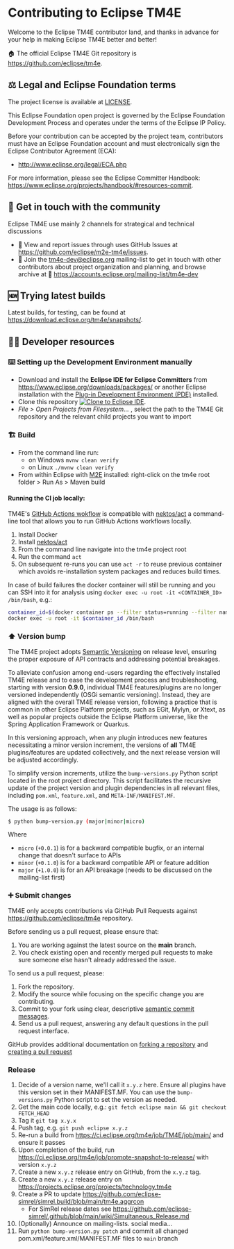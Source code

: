 # Contributing to Eclipse TM4E

Welcome to the Eclipse TM4E contributor land, and thanks in advance for your help in making Eclipse TM4E better and better!

🏠 The official Eclipse TM4E Git repository is https://github.com/eclipse/tm4e.


## ⚖️ Legal and Eclipse Foundation terms

The project license is available at [LICENSE](LICENSE).

This Eclipse Foundation open project is governed by the Eclipse Foundation Development Process and operates under the terms of
the Eclipse IP Policy.

Before your contribution can be accepted by the project team, contributors must have an Eclipse Foundation account and must
electronically sign the Eclipse Contributor Agreement (ECA):
- http://www.eclipse.org/legal/ECA.php

For more information, please see the Eclipse Committer Handbook: https://www.eclipse.org/projects/handbook/#resources-commit.


## 💬 Get in touch with the community

Eclipse TM4E use mainly 2 channels for strategical and technical discussions

- 🐞 View and report issues through uses GitHub Issues at https://github.com/eclipse/m2e-tm4e/issues.
- 📧 Join the tm4e-dev@eclipse.org mailing-list to get in touch with other contributors about project organization and planning,
  and browse archive at 📜 https://accounts.eclipse.org/mailing-list/tm4e-dev


## 🆕 Trying latest builds

Latest builds, for testing, can be found at https://download.eclipse.org/tm4e/snapshots/.


## 🧑‍💻 Developer resources

### ⌨️ Setting up the Development Environment manually

- Download and install the **Eclipse IDE for Eclipse Committers** from https://www.eclipse.org/downloads/packages/ or another
  Eclipse installation with the [Plug-in Development Environment (PDE)](https://www.eclipse.org/pde/) installed.
- Clone this repository <a href="https://mickaelistria.github.io/redirctToEclipseIDECloneCommand/redirect.html"><img src="https://mickaelistria.github.io/redirctToEclipseIDECloneCommand/cloneToEclipseBadge.png" alt="Clone to Eclipse IDE"/></a>.
- _File > Open Projects from Filesystem..._ , select the path to the TM4E Git repository and the relevant child projects you want to import

### 🏗️ Build

- From the command line run:
  - on Windows `mvnw clean verify`
  - on Linux `./mvnw clean verify`
- From within Eclipse with [M2E](https://www.eclipse.org/m2e/) installed: right-click on the tm4e root folder > Run As > Maven build

#### Running the CI job locally:

TM4E's [GitHub Actions wokflow](.github/workflows/build.yml) is compatible with [nektos/act](https://github.com/nektos/act) a
command-line tool that allows you to run GitHub Actions workflows locally.

1. Install Docker
1. Install [nektos/act](https://github.com/nektos/act)
1. From the command line navigate into the tm4e project root
1. Run the command `act`
1. On subsequent re-runs you can use `act -r` to reuse previous container which avoids re-installation system packages and
   reduces build times.

In case of build failures the docker container will still be running and you can SSH into it for analysis
using `docker exec -u root -it <CONTAINER_ID> /bin/bash`, e.g.:
```bash
container_id=$(docker container ps --filter status=running --filter name=act-Build-build --format {{.ID}})
docker exec -u root -it $container_id /bin/bash
```

### ⬆️ Version bump

The TM4E project adopts [Semantic Versioning](https://semver.org/) on release level, ensuring the proper exposure of API contracts
and addressing potential breakages.

To alleviate confusion among end-users regarding the effectively installed TM4E release and to ease the development process and
troubleshooting, starting with version **0.9.0**, individual TM4E features/plugins are no longer versioned independently
(OSGi semantic versioning). Instead, they are aligned with the overall TM4E release version, following a practice that is common
in other Eclipse Platform projects, such as EGit, Mylyn, or Xtext, as well as popular projects outside the Eclipse Platform
universe, like the Spring Application Framework or Quarkus.

In this versioning approach, when any plugin introduces new features necessitating a minor version increment, the versions of
**all** TM4E plugins/features are updated collectively, and the next release version will be adjusted accordingly.

To simplify version increments, utilize the `bump-versions.py` Python script located in the root project directory. This script
facilitates the recursive update of the project version and plugin dependencies in all relevant files, including `pom.xml`,
`feature.xml`, and `META-INF/MANIFEST.MF`.

The usage is as follows:
```bash
$ python bump-version.py (major|minor|micro)
```

Where
- `micro` (`+0.0.1`) is for a backward compatible bugfix, or an internal change that doesn't surface to APIs
- `minor` (`+0.1.0`) is for a backward compatible API or feature addition
- `major` (`+1.0.0`) is for an API breakage (needs to be discussed on the mailing-list first)

### ➕ Submit changes

TM4E only accepts contributions via GitHub Pull Requests against https://github.com/eclipse/tm4e repository.

Before sending us a pull request, please ensure that:

1. You are working against the latest source on the **main** branch.
1. You check existing open and recently merged pull requests to make sure someone else hasn't already addressed the issue.

To send us a pull request, please:

1. Fork the repository.
1. Modify the source while focusing on the specific change you are contributing.
1. Commit to your fork using clear, descriptive [semantic commit messages](https://www.conventionalcommits.org/en/).
1. Send us a pull request, answering any default questions in the pull request interface.

GitHub provides additional documentation on [forking a repository](https://help.github.com/articles/fork-a-repo/) and
[creating a pull request](https://help.github.com/articles/creating-a-pull-request/)

### Release

1. Decide of a version name, we'll call it `x.y.z` here. Ensure all plugins have this version set in their MANIFEST.MF.
   You can use the `bump-versions.py` Python script to set the version as needed.
1. Get the main code locally, e.g.: `git fetch eclipse main && git checkout FETCH_HEAD`
1. Tag it `git tag x.y.x`
1. Push tag, e.g. `git push eclipse x.y.z`
1. Re-run a build from https://ci.eclipse.org/tm4e/job/TM4E/job/main/ and ensure it passes
1. Upon completion of the build, run https://ci.eclipse.org/tm4e/job/promote-snapshot-to-release/ with version `x.y.z`
1. Create a new `x.y.z` release entry on GitHub, from the `x.y.z` tag.
1. Create a new `x.y.z` release entry on https://projects.eclipse.org/projects/technology.tm4e
1. Create a PR to update https://github.com/eclipse-simrel/simrel.build/blob/main/tm4e.aggrcon
   - For SimRel release dates see https://github.com/eclipse-simrel/.github/blob/main/wiki/Simultaneous_Release.md
1. (Optionally) Announce on mailing-lists. social media...
1. Run `python bump-version.py patch` and commit all changed pom.xml/feature.xml/MANIFEST.MF files to `main` branch
